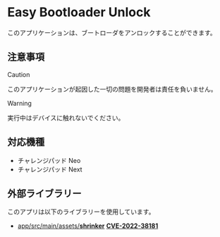 # Easy Bootloader Unlock

このアプリケーションは、ブートローダをアンロックすることができます。

## 注意事項

> [!CAUTION]
> このアプリケーションが起因した一切の問題を開発者は責任を負いません。

> [!WARNING]
> 実行中はデバイスに触れないでください。

## 対応機種

- チャレンジパッド Neo
- チャレンジパッド Next

## 外部ライブラリー

このアプリは以下のライブラリーを使用しています。

- [app/src/main/assets/**shrinker**](https://github.com/Kobold831/EasyBLU/blob/master/app/src/main/assets/shrinker)
  [**CVE-2022-38181**](https://github.com/SmileTabLabo/CVE-2022-38181)

